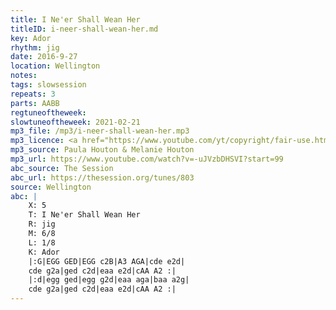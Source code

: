 ```yaml
---
title: I Ne'er Shall Wean Her
titleID: i-neer-shall-wean-her.md
key: Ador
rhythm: jig
date: 2016-9-27
location: Wellington
notes:
tags: slowsession
repeats: 3
parts: AABB
regtuneoftheweek:
slowtuneoftheweek: 2021-02-21
mp3_file: /mp3/i-neer-shall-wean-her.mp3
mp3_licence: <a href="https://www.youtube.com/yt/copyright/fair-use.html">Fair Use</a>
mp3_source: Paula Houton & Melanie Houton
mp3_url: https://www.youtube.com/watch?v=-uJVzbDHSVI?start=99
abc_source: The Session
abc_url: https://thesession.org/tunes/803
source: Wellington
abc: |
    X: 5
    T: I Ne'er Shall Wean Her
    R: jig
    M: 6/8
    L: 1/8
    K: Ador
    |:G|EGG GED|EGG c2B|A3 AGA|cde e2d|
    cde g2a|ged c2d|eaa e2d|cAA A2 :|
    |:d|egg ged|egg g2d|eaa aga|baa a2g|
    cde g2a|ged c2d|eaa e2d|cAA A2 :|
---
```

